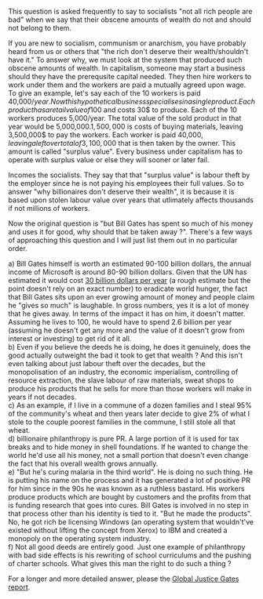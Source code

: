 This question is asked frequently to say to socialists "not all rich people are bad" when we say that their obscene amounts of wealth do not and should not belong to them.

If you are new to socialism, communism or anarchism, you have probably heard from us or others that "the rich don't deserve their wealth/shouldn't have it." To answer why, we must look at the system that produced such obscene amounts of wealth. In capitalism, someone may start a business should they have the prerequsite capital needed. They then hire workers to work under them and the workers are paid a mutually agreed upon wage. To give an example, let's say each of the 10 workers is paid 40,000$/year. Now this hypothetical business specialises in a single product. Each product has a retail value of 100$ and costs 30$ to produce. Each of the 10 workers produces 5,000/year. The total value of the sold product in that year would be 5,000,000$. 1,500,000$ is costs of buying materials, leaving 3,500,000$ to pay the workers. Each worker is paid 40,000$, leaving a leftover total of 3,100,000$ that is then taken by the owner. This amount is called "surplus value". Every business under capitalism has to operate with surplus value or else they will sooner or later fail.

Incomes the socialists. They say that that "surplus value" is labour theft by the employer since he is not paying his employees their full values. So to answer "why billionaires don't deserve their wealth", it is because it is based upon stolen labour value over years that utlimately affects thousands if not millions of workers.

Now the original question is "but Bill Gates has spent so much of his money and uses it for good, why should that be taken away ?". There's a few ways of approaching this question and I will just list them out in no particular order.

a) Bill Gates himself is worth an estimated 90-100 billion dollars, the annual income of Microsoft is around 80-90 billion dollars. Given that the UN has estimated it would cost [30 billion dollars per year](http://www.politifact.com/punditfact/statements/2014/jun/24/facebook-posts/facebook-meme-iraq-war-dollars-could-have-ended-wo/) (a rough estimate but the point doesn't rely on an exact number) to eradicate world hunger, the fact that Bill Gates sits upon an ever growing amount of money and people claim he "gives so much" is laughable. In gross numbers, yes it is a lot of money that he gives away. In terms of the impact it has on him, it doesn't matter. Assuming he lives to 100, he would have to spend 2.6 billion per year (assuming he doesn't get any more and the value of it doesn't grow from interest or investing) to get rid of it all.  
b) Even if you believe the deeds he is doing, he does it genuinely, does the good actually outweight the bad it took to get that wealth ? And this isn't even talking about just labour theft over the decades, but the monopolisation of an industry, the economic imperialism, controlling of resource extraction, the slave labour of raw materials, sweat shops to produce his products that he sells for more than those workers will make in years if not decades.  
c) As an example, if I live in a commune of a dozen families and I steal 95% of the community's wheat and then years later decide to give 2% of what I stole to the couple poorest families in the commune, I still stole all that wheat.  
d) billionaire philanthropy is pure PR. A large portion of it is used for tax breaks and to hide money in shell foundations. If he wanted to change the world he'd use all his money, not a small portion that doesn't even change the fact that his overall wealth grows annually.  
e) "But he's curing malaria in the third world". He is doing no such thing. He is putting his name on the process and it has generated a lot of positive PR for him since in the 90s he was known as a ruthless bastard. His workers produce products which are bought by customers and the profits from that is funding research that goes into cures. Bill Gates is involved in no step in that process other than his identity is tied to it. "But he made the products". No, he got rich be licensing Windows (an operating system that wouldn't've existed without lifting the concept from Xerox) to IBM and created a monopoly on the operating system industry.  
f) Not all good deeds are entirely good. Just one example of philanthropy with bad side effects is his rewriting of school curriculums and the pushing of charter schools. What gives this man the right to do such a thing ?

For a longer and more detailed answer, please the [Global Justice Gates report](http://www.globaljustice.org.uk/sites/default/files/files/resources/gjn_gates_report_june_2016_web_final_version_2.pdf).
